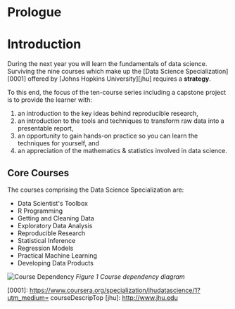 Prologue
===


# Introduction

During the next year you will learn the fundamentals of data science.  Surviving the nine courses which make up the [Data Science Specialization][0001] offered by [Johns Hopkins University][jhu] requires a **strategy**.

To this end, the focus of the ten-course series including a capstone project is to provide the learner with:

1. an introduction to the key ideas behind reproducible research,
2. an introduction to the tools and techniques to transform raw data into a presentable report,
4. an opportunity to gain hands-on practice so you can learn the techniques for yourself, and
3. an appreciation of the mathematics & statistics involved in data science.

## Core Courses

The courses comprising the Data Science Specialization are:

* Data Scientist's Toolbox
* R Programming
* Getting and Cleaning Data
* Exploratory Data Analysis
* Reproducible Research
* Statistical Inference
* Regression Models
* Practical Machine Learning
* Developing Data Products

![Course Dependency](dst_courses.png)
*Figure 1 Course dependency diagram*

[0001]: https://www.coursera.org/specialization/jhudatascience/1?utm_medium= courseDescripTop
[jhu]: http://www.jhu.edu

